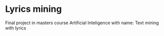 # Lyrics mining

Final project in masters course Artificial Inteligence with name: Text mining with lyrics

